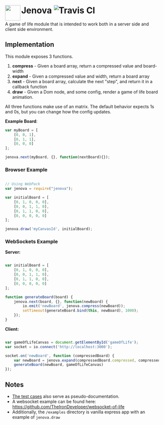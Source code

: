 # <img align="left" height="50" src="https://raw.githubusercontent.com/TheIronDeveloper/jenova/master/images/jenova.png"> Jenova ![Travis CI](https://travis-ci.org/TheIronDeveloper/jenova.svg)

A game of life module that is intended to work both in a server side and client side environment.

## Implementation

This module exposes 3 functions.

1. **compress** - Given a board array, return a compressed value and board-width
2. **expand** - Given a compressed value and width, return a board array
3. **next** - Given a board array, calculate the next "step", and return it in a callback function
4. **draw** - Given a Dom node, and some config, render a game of life board animation.

All three functions make use of an matrix. The default behavior expects 1s and 0s, but you can change how the config
updates.

**Example Board**:

```javascript
var myBoard = [
    [0, 0, 1],
    [0, 1, 1],
    [0, 0, 0]
];

jenova.next(myBoard, {}, function(nextBoard){});

```

### Browser Example

```javascript

// Using WebPack
var jenova = require("jenova");

var initialBoard = [
	[0, 1, 0, 0, 0],
	[0, 0, 1, 1, 0],
	[0, 1, 1, 0, 0],
	[0, 0, 0, 0, 0]
];

jenova.draw('myCanvasId', initialBoard);
```

### WebSockets Example

**Server:**

```javascript

var initialBoard = [
	[0, 1, 0, 0, 0],
	[0, 0, 1, 1, 0],
	[0, 1, 1, 0, 0],
	[0, 0, 0, 0, 0]
];

function generateBoard(board) {
	jenova.next(board, {}, function(newBoard) {
		io.emit('newBoard', jenova.compress(newBoard));
		setTimeout(generateBoard.bind(this, newBoard), 1000);
	});
}

```

**Client:**

```javascript

var gameOfLifeCanvas = document.getElementById('gameOfLife');
var socket = io.connect('http://localhost:3000');

socket.on('newBoard', function (compressedBoard) {
	var newBoard = jenova.expand(compressedBoard.compressed, compressedBoard.width);
	generateBoard(newBoard, gameOfLifeCanvas)
});
```


## Notes

* [The test cases](https://github.com/TheIronDeveloper/jenova/tree/master/test) also serve as pseudo-documentation.
* A websocket example can be found here: https://github.com/TheIronDeveloper/websocket-of-life
* Additionally, the `/examples` directory is vanilla express app with an example of `jenova.draw` 